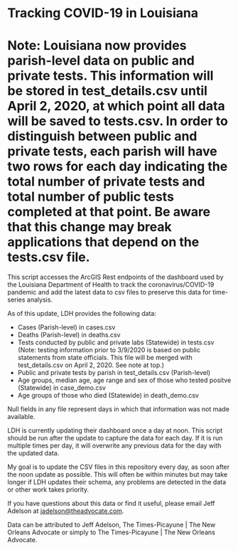 # Tracking COVID-19 in Louisiana

# Note: Louisiana now provides parish-level data on public and private tests. This information will be stored in test_details.csv until April 2, 2020, at which point all data will be saved to tests.csv. In order to distinguish between public and private tests, each parish will have two rows for each day indicating the total number of private tests and total number of public tests completed at that point. Be aware that this change may break applications that depend on the tests.csv file. 

This script accesses the ArcGIS Rest endpoints of the dashboard used by the Louisiana Department of Health to track the coronavirus/COVID-19 pandemic and add the latest data to csv files to preserve this data for time-series analysis.

As of this update, LDH provides the following data:<br>
* Cases (Parish-level) in cases.csv
* Deaths (Parish-level) in deaths.csv
* Tests conducted by public and private labs (Statewide) in tests.csv (Note: testing information prior to 3/9/2020 is based on public statements from state officials. This file will be merged with test_details.csv on April 2, 2020. See note at top.)
* Public and private tests by parish in test_details.csv (Parish-level)
* Age groups, median age, age range and sex of those who tested positve (Statewide) in case_demo.csv
* Age groups of those who died (Statewide) in death_demo.csv

Null fields in any file represent days in which that information was not made available.

LDH is currently updating their dashboard once a day at noon. This script should be run after the update to capture the data for each day. If it is run multiple times per day, it will overwrite any previous data for the day with the updated data.

My goal is to update the CSV files in this repository every day, as soon after the noon update as possible. This will often be within minutes but may take longer if LDH updates their schema, any problems are detected in the data or other work takes priority.

If you have questions about this data or find it useful, please email Jeff Adelson at jadelson@theadvocate.com.

Data can be attributed to Jeff Adelson, The Times-Picayune | The New Orleans Advocate or simply to The Times-Picayune | The New Orleans Advocate.
